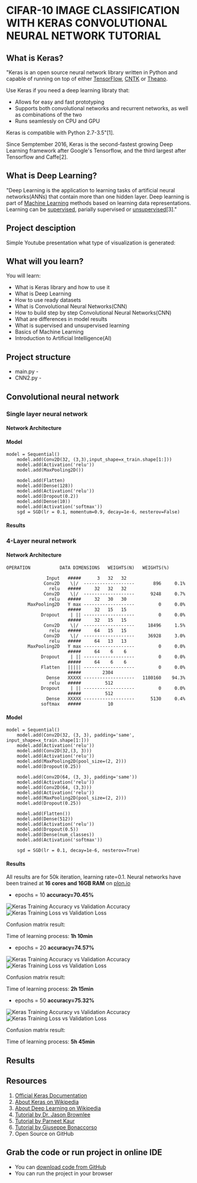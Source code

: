 # CIFAR-10 IMAGE CLASSIFICATION WITH KERAS CONVOLUTIONAL NEURAL NETWORK TUTORIAL

## What is Keras?

"Keras is an open source neural network library written in Python and capable of running on top of either [TensorFlow](https://www.tensorflow.org/), [CNTK](https://github.com/Microsoft/CNTK) or [Theano](http://deeplearning.net/software/theano/). 

Use Keras if you need a deep learning libraty that:
* Allows for easy and fast prototyping
* Supports both convolutional networks and recurrent networks, as well as combinations of the two
* Runs seamlessly on CPU and GPU

Keras is compatible with Python 2.7-3.5"[1].

Since Semptember 2016, Keras is the second-fastest growing Deep Learning framework after Google's Tensorflow, and the third largest after Tensorflow and Caffe[2].

## What is Deep Learning?

"Deep Learning is the application to learning tasks of artificial neural networks(ANNs) that contain more than one hidden layer. Deep learning is part of [Machine Learning](https://en.wikipedia.org/wiki/Machine_learning) methods based on learning data representations.
Learning can be [supervised](https://en.wikipedia.org/wiki/Supervised_learning), parially supervised or [unsupervised](https://en.wikipedia.org/wiki/Unsupervised_learning)[3]."

## Project desciption

Simple Youtube presentation what type of visualization is generated:

## What will you learn?




You will learn:

* What is Keras library and how to use it
* What is Deep Learning
* How to use ready datasets
* What is Convolutional Neural Networks(CNN)
* How to build step by step Convolutional Neural Networks(CNN)
* What are differences in model results
* What is supervised and unsupervised learning
* Basics of Machine Learning
* Introduction to Artificial Intelligence(AI)

## Project structure

* main.py -
* CNN2.py -

## Convolutional neural network


### Single layer neural network

#### Network Architecture

#### Model
```
model = Sequential()
    model.add(Conv2D(32, (3,3),input_shape=x_train.shape[1:]))
    model.add(Activation('relu'))
    model.add(MaxPooling2D())

    model.add(Flatten)
    model.add(Dense(128))
    model.add(Activation('relu'))
    model.add(Dropout(0.2))
    model.add(Dense(10))
    model.add(Activation('softmax'))
    sgd = SGD(lr = 0.1, momentum=0.9, decay=1e-6, nesterov=False)
```
#### Results

### 4-Layer neural network


#### Network Architecture
```
OPERATION           DATA DIMENSIONS   WEIGHTS(N)   WEIGHTS(%)

               Input   #####      3   32   32
              Conv2D    \|/  -------------------       896     0.1%
                relu   #####     32   32   32
              Conv2D    \|/  -------------------      9248     0.7%
                relu   #####     32   30   30
        MaxPooling2D   Y max -------------------         0     0.0%
                       #####     32   15   15
             Dropout    | || -------------------         0     0.0%
                       #####     32   15   15
              Conv2D    \|/  -------------------     18496     1.5%
                relu   #####     64   15   15
              Conv2D    \|/  -------------------     36928     3.0%
                relu   #####     64   13   13
        MaxPooling2D   Y max -------------------         0     0.0%
                       #####     64    6    6
             Dropout    | || -------------------         0     0.0%
                       #####     64    6    6
             Flatten   ||||| -------------------         0     0.0%
                       #####        2304
               Dense   XXXXX -------------------   1180160    94.3%
                relu   #####         512
             Dropout    | || -------------------         0     0.0%
                       #####         512
               Dense   XXXXX -------------------      5130     0.4%
             softmax   #####          10
```
#### Model

```
model = Sequential()
    model.add(Conv2D(32, (3, 3), padding='same', input_shape=x_train.shape[1:]))
    model.add(Activation('relu'))
    model.add(Conv2D(32,(3, 3)))
    model.add(Activation('relu'))
    model.add(MaxPooling2D(pool_size=(2, 2)))
    model.add(Dropout(0.25))

    model.add(Conv2D(64, (3, 3), padding='same'))
    model.add(Activation('relu'))
    model.add(Conv2D(64, (3,3)))
    model.add(Activation('relu'))
    model.add(MaxPooling2D(pool_size=(2, 2)))
    model.add(Dropout(0.25))

    model.add(Flatten())
    model.add(Dense(512))
    model.add(Activation('relu'))
    model.add(Dropout(0.5))
    model.add(Dense(num_classes))
    model.add(Activation('softmax'))

    sgd = SGD(lr = 0.1, decay=1e-6, nesterov=True)
```

#### Results

All results are for 50k iteration, learning rate=0.1. Neural networks have been trained at **16 cores and 16GB RAM** on [plon.io](https://plon.io/)

* epochs = 10  **accuracy=70.45%**



![Keras Training Accuracy vs Validation Accuracy](https://plon.io/files/59637666c0265100013c2c7a)
![Keras Training Loss vs Validation Loss](https://plon.io/files/59637667c0265100013c2c7c)

Confusion matrix result:

Time of learning process: **1h 10min**

* epochs = 20 **accuracy=74.57%**



![Keras Training Accuracy vs Validation Accuracy](https://plon.io/files/59639691c0265100013c2c80)
![Keras Training Loss vs Validation Loss](https://plon.io/files/59639691c0265100013c2c82)

Confusion matrix result:

Time of learning process: **2h 15min**

* epochs = 50 **accuracy=75.32%**


![Keras Training Accuracy vs Validation Accuracy](https://plon.io/files/5963e88fc0265100013c2c8c)
![Keras Training Loss vs Validation Loss](https://plon.io/files/5963e890c0265100013c2c8e)


Confusion matrix result:

Time of learning process: **5h 45min**


## Results




## Resources

1. [Official Keras Documentation](https://keras.io/)
2. [About Keras on Wikipedia](https://en.wikipedia.org/wiki/Keras)
3. [About Deep Learning on Wikipedia](https://en.wikipedia.org/wiki/Deep_learning)
4. [Tutorial by Dr. Jason Brownlee](http://machinelearningmastery.com/object-recognition-convolutional-neural-networks-keras-deep-learning-library/)
5. [Tutorial by Parneet Kaur](http://parneetk.github.io/blog/cnn-cifar10/)
6. [Tutorial by Giuseppe Bonaccorso](https://www.bonaccorso.eu/2016/08/06/cifar-10-image-classification-with-keras-convnet/)
7. Open Source on GitHub


## Grab the code or run project in online IDE
* You can [download code from GitHub](https://github.com/simongeek/KerasT)
* You can run the project in your browser
